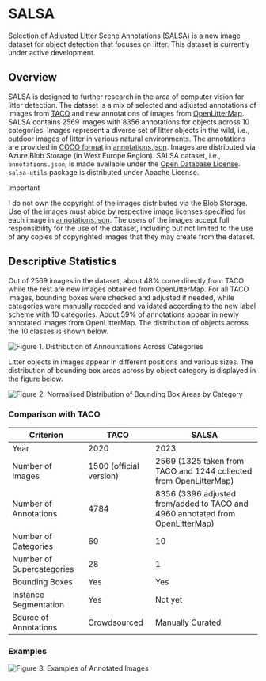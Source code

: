 # SALSA
Selection of Adjusted Litter Scene Annotations (SALSA) is a new image dataset for object detection that focuses on litter. This dataset is currently under active development.

## Overview

SALSA is designed to further research in the area of computer vision for litter detection. The dataset is a mix of selected and adjusted annotations of images from [TACO](http://tacodataset.org) and new annotations of images from [OpenLitterMap](https://openlittermap.com). SALSA contains 2569 images with 8356 annotations for objects across 10 categories. Images represent a diverse set of litter objects in the wild, i.e., outdoor images of litter in various natural environments. The annotations are provided in [COCO format](https://cocodataset.org/#format-data) in [annotations.json](./src/salsa_utils/data/annotations.json). Images are distributed via Azure Blob Storage (in West Europe Region). SALSA dataset, i.e., `annotations.json`, is made available under the [Open Database License](http://opendatacommons.org/licenses/odbl/1.0/). `salsa-utils` package is distributed under Apache License.

> [!IMPORTANT]  
>  I do not own the copyright of the images distributed via the Blob Storage. Use of the images must abide by respective image licenses specified for each image in [annotations.json](./src/salsa_utils/data/annotations.json). The users of the images accept full responsibility for the use of the dataset, including but not limited to the use of any copies of copyrighted images that they may create from the dataset.

## Descriptive Statistics

Out of 2569 images in the dataset, about 48% come directly from TACO while the rest are new images obtained from OpenLitterMap. For all TACO images, bounding boxes were checked and adjusted if needed, while categories were manually recoded and validated according to the new label scheme with 10 categories. About 59% of annotations appear in newly annotated images from OpenLitterMap. The distribution of objects across the 10 classes is shown below.

![Figure 1. Distribution of Annountations Across Categories](https://github.com/alinacherkas/salsa/assets/51997505/cae06bd9-aec8-4e81-ad2f-afdca7a748aa)

Litter objects in images appear in different positions and various sizes. The distribution of bounding box areas across by object category is displayed in the figure below.

![Figure 2. Normalised Distribution of Bounding Box Areas by Category](https://github.com/alinacherkas/salsa/assets/51997505/ad74c5d0-5cc7-4cff-8ca3-8ef07e180c3c)


### Comparison with TACO

| Criterion | TACO  | SALSA |
| - | ------------- | ------------- |
|Year| 2020  | 2023  |
|Number of Images| 1500 (official version)  | 2569 (1325 taken from TACO and 1244 collected from OpenLitterMap)  |
|Number of Annotations|4784|8356 (3396 adjusted from/added to TACO and 4960 annotated from OpenLitterMap)|
|Number of Categories|60|10|
|Number of Supercategories|28|1|
|Bounding Boxes|Yes|Yes|
|Instance Segmentation|Yes|Not yet|
|Source of Annotations|Crowdsourced|Manually Curated|


### Examples

![Figure 3. Examples of Annotated Images](https://github.com/alinacherkas/salsa/assets/51997505/8705c8d8-78da-48fc-80ee-9ebd22f1b0d8)

